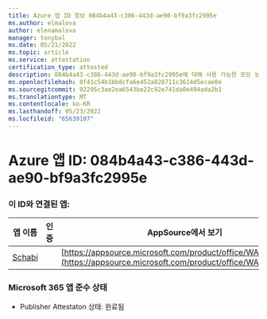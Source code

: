 ```yaml
---
title: Azure 앱 ID 정보 084b4a43-c386-443d-ae90-bf9a3fc2995e
ms.author: elmalova
author: elenamalova
manager: tonybal
ms.date: 05/21/2022
ms.topic: article
ms.service: attestation
certification_type: attested
description: 084b4a43-c386-443d-ae90-bf9a3fc2995e에 대해 사용 가능한 모든 보안 및 규정 준수 정보입니다.
ms.openlocfilehash: 8f41c54b1bbdcfa6e452a828711c3614d5ecae0e
ms.sourcegitcommit: 92295c3ae2ea6543be22c92e741da0e494ada2b1
ms.translationtype: MT
ms.contentlocale: ko-KR
ms.lasthandoff: 05/23/2022
ms.locfileid: "65639107"
---
```

# <a name="azure-app-id-084b4a43-c386-443d-ae90-bf9a3fc2995e"></a>Azure 앱 ID: 084b4a43-c386-443d-ae90-bf9a3fc2995e


### <a name="apps-associated-with-this-id"></a>이 ID와 연결된 앱:
| **앱 이름** | **인증** | **AppSource에서 보기** |
|--------------|---------------|-----------------------|
| [Schabi](../forward/WA200003728.md) |  | [https://appsource.microsoft.com/product/office/WA200003728](https://appsource.microsoft.com/product/office/WA200003728) |

### <a name="microsoft-365-app-compliance-status"></a>Microsoft 365 앱 준수 상태
- Publisher Attestaton 상태: 완료됨
